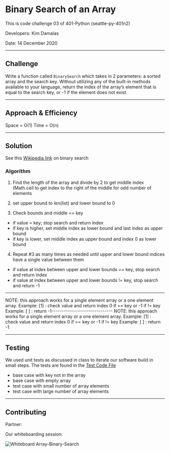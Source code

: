 # Binary Search of an Array
This is code challenge 03 of 401-Python (seattle-py-401n2)

Developers: Kim Damalas 

Date: 14 December 2020
____________________
## Challenge

Write a function called `BinarySearch` which takes in 2 parameters: a sorted array and the search key. Without utilizing any of the built-in methods available to your language, return the index of the array’s element that is equal to the search key, or -1 if the element does not exist.
__________

## Approach & Efficiency

Space = O(1)
Time = O(n)

___________

## Solution
See this [Wikipedia link](https://en.wikipedia.org/wiki/Binary_search_algorithm) on binary search

### Algorithm

1. Find the length of the array and divide by 2 to get middle index (Math.ceil to get index to the right of the middle for odd number of elements
2. set upper bound to len(list) and lower bound to 0

3. Check bounds and middle == key
- if  value = key; stop search and return index
- if key is higher, set middle index as lower bound and last index as upper bound
- if key is lower, set middle index as upper bound and index 0 as lower bound

4. Repeat #3 as many times as needed until upper and lower bound indices have a single value between them
- if value at index between upper and lower bounds == key, stop search and return index
- if value at index between upper and lower bounds != key, stop search and return -1
--------------------------------------------------
NOTE: this approach works for a single element array or a one element array.
Example: [1] : check value and return index 0 if == key or -1 if != key
Example: [ ] : return -1------------------------------
NOTE: this approach works for a single element array or a one element array.
Example: [1] : check value and return index 0 if == key or -1 if != key
Example: [ ] : return -1
_____________
## Testing

We used unit tests as discussed in class to iterate our software build in small steps.  The tests are found in the [Test Code File](./test_array_binary_search.py)

- base case with key not in the array
- base case with empty array
- test case with small number of array elements
- test case with large number of array elements
_______________

## Contributing

Partner: 

Our whiteboarding session:

![Whiteboard Array-Binary-Search](./assets/array-binary-search-whiteboard.png)

